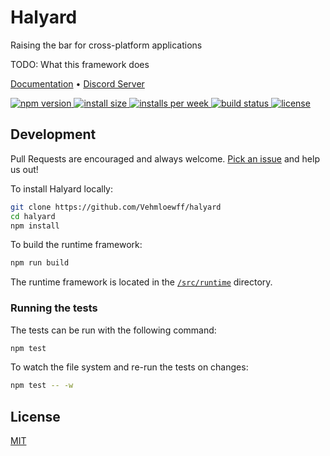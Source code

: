 # Halyard

Raising the bar for cross-platform applications

TODO: What this framework does

[Documentation](/docs) • [Discord Server](https://discord.gg/EzctDxj)

<p>
  <a href="https://www.npmjs.com/package/halyard">
    <img src="https://img.shields.io/npm/v/halyard.svg?color=blue" alt="npm version">
  </a>

  <a href="https://packagephobia.now.sh/result?p=halyard">
    <img src="https://packagephobia.now.sh/badge?p=halyard" alt="install size">
  </a>

  <a href="https://npmjs.com/package/halyard">
	<img src="https://img.shields.io/npm/dw/halyard?color=blue" alt="installs per week">
  </a>

  <a href="https://github.com/Vehmloewff/halyard/actions">
    <img src="https://img.shields.io/github/workflow/status/Vehmloewff/halyard/Node CI?color=blue&logo=github"
         alt="build status">
  </a>

  <a href="https://github.com/Vehmloewff/halyard/blob/master/LICENSE">
    <img src="https://img.shields.io/github/license/Vehmloewff/halyard?color=blue" alt="license">
  </a>
</p>

## Development

Pull Requests are encouraged and always welcome. [Pick an issue](https://github.com/Vehmloewff/halyard/issues?q=is%3Aissue+is%3Aopen+sort%3Aupdated-desc) and help us out!

To install Halyard locally:

```bash
git clone https://github.com/Vehmloewff/halyard
cd halyard
npm install
```

To build the runtime framework:

```bash
npm run build
```

The runtime framework is located in the [`/src/runtime`](/src/runtime) directory.

### Running the tests

The tests can be run with the following command:

```bash
npm test
```

To watch the file system and re-run the tests on changes:

```bash
npm test -- -w
```

## License

[MIT](/LICENSE)
